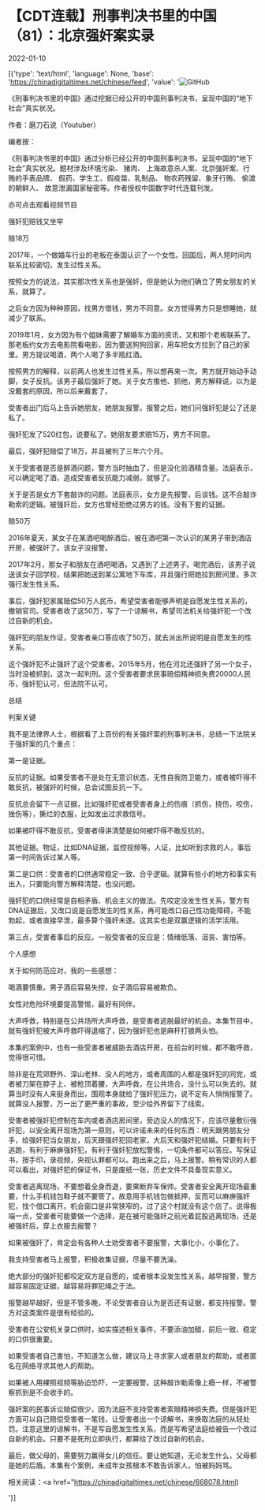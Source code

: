 # 【CDT连载】刑事判决书里的中国（81）：北京强奸案实录

2022-01-10

[{'type': 'text/html', 'language': None, 'base': 'https://chinadigitaltimes.net/chinese/feed', 'value': '![GitHub](https://chinadigitaltimes.net/chinese/files/2021/09/刑事判决书里的中国-791x1024.jpg)



《刑事判决书里的中国》通过挖掘已经公开的中国刑事判决书，呈现中国的“地下社会”真实状况。 

作者：磨刀石说（Youtuber）



编者按：

《刑事判决书里的中国》通过分析已经公开的中国刑事判决书，呈现中国的“地下社会”真实状况。题材涉及环境污染、 猪肉、 上海故意杀人案、北京强奸案、行贿的手表品牌、 假药、学生工、假疫苗、乳制品、 物农药残留、象牙行贿、 偷渡的朝鲜人、 故意泄漏国家秘密等。作者授权中国数字时代连载刊发。

亦可点击观看视频节目





强奸犯赔钱又坐牢

赔18万

2017年，一个做婚车行业的老板在泰国认识了一个女性。回国后，两人短时间内联系比较密切，发生过性关系。

按照女方的说法，其实那次性关系也是强奸，但是她认为他们确立了男女朋友的关系，就算了。

之后女方因为种种原因，找男方借钱，男方不同意。女方觉得男方只是想睡她，就减少了联系。

2019年1月，女方因为有个姐妹需要了解婚车方面的资讯，又和那个老板联系了。那老板约女方去电影院看电影，因为要送狗狗回家，用车把女方拉到了自己的家里。男方提议喝酒，两个人喝了多半瓶红酒。

按照男方的解释，以前两人也发生过性关系，所以想再来一次。男方就开始动手动脚，女子反抗。该男子最后强奸了她。关于女方推他、抓他，男方解释说，以为是没戴套的原因，所以后来戴套了。

受害者出门后马上告诉她朋友，她朋友报警。报警之后，她们问强奸犯是公了还是私了。

强奸犯发了520红包，说要私了。她朋友要求赔15万，男方不同意。

最后，强奸犯赔偿了18万，并且被判了三年六个月。

关于受害者是否是醉酒问题，警方当时抽血了，但是没化验酒精含量。法庭表示，可以确定喝了酒，造成受害者反抗能力减弱，就够了。

关于是否是女方下套敲诈的问题。法庭表示，女方是先报警，后谈钱。这不合敲诈勒索的逻辑。被强奸后，女方也曾经拒绝过男方的钱。没有下套的证据。

赔50万

2016年夏天，某女子在某酒吧喝醉酒后，被在酒吧第一次认识的某男子带到酒店开房，被强奸了。该女子没报警。

2017年2月，那女子和朋友在酒吧喝酒，又遇到了上述男子。喝完酒后，该男子说送该女子回学校，结果把她送到某公寓地下车库，并且强行把她拉到房间里，多次强行发生性关系。

事后，强奸犯家属赔偿50万人民币，希望受害者能够声明是自愿发生性关系的，撤销官司。受害者收了这50万，写了一个谅解书，希望司法机关给强奸犯一个改过自新的机会。

强奸犯的朋友作证，受害者亲口答应收了50万，就去派出所说明是自愿发生的性关系。

这个强奸犯不止强奸了这个受害者。2015年5月，他在河北还强奸了另一个女子，当时没被抓到，这次一起判刑。这个受害者要求民事赔偿精神损失费20000人民币，强奸犯认可，但法院不认可。

总结

判案关键

我不是法律界人士，根据看了上百份的有关强奸案的刑事判决书，总结一下法院关于强奸案的几个重点：

第一是证据。

反抗的证据。如果受害者不是处在无意识状态，无性自我防卫能力，或者被吓得不敢反抗，被强奸的时候，总会试图反抗一下。

反抗总会留下一点证据，比如强奸犯或者受害者身上的伤痕（抓伤，挠伤，咬伤，挫伤等），撕烂的衣服，比如发出过求救信号。

如果被吓得不敢反抗，受害者得讲清楚是如何被吓得不敢反抗的。

其他证据。物证，比如DNA证据，监控视频等。人证，比如听到求救的人，事后第一时间告诉过某人等。

第二是口供：受害者的口供通常稳定一致、合乎逻辑。就算有些小的地方和事实有出入，只要能向警方解释清楚，也没问题。

强奸犯的口供经常是自相矛盾、机会主义的做法。先咬定没发生性关系，警方有DNA证据后，又改口说是自愿发生的性关系，再可能改口自己性功能障碍，不能勃起，或者直接早泄，最多算个强奸未遂。这其实也是双赢逻辑的活学活用。

第三点，受害者事后的反应。一般受害者的反应是：情绪低落、沮丧、害怕等。

个人感想

关于如何防范应对，我的一些感想：

喝酒要慎重。男子酒后容易失控，女子酒后容易被欺负。

女性对危险环境要提高警惕，最好有同伴。

大声呼救，特别是在公共场所大声呼救，是受害者逃脱最好的机会。本集节目中，就有强奸犯被大声呼救吓得退缩了，因为强奸犯也是麻杆打狼两头怕。

本集的案例中，也有一些受害者被威胁去酒店开房，在前台的时候，都不敢呼救，觉得很可惜。

除非是在荒郊野外、深山老林、没人的地方，或者周围的人都是强奸犯的同党，或者被刀架在脖子上、被枪顶着腰，大声呼救，在公共场合，没什么可以失去的。就算当时没有人来挺身而出，围观本身就给了强奸犯压力，说不定有人悄悄报警了。就算没人报警，万一出了更严重的事故，至少给外界留下了线索。

受害者被强奸犯控制在车内或者酒店房间里，旁边没人的情况下，应该尽量敷衍强奸犯，以安全离开现场为第一原则，可以许诺未来的任何东西：明天跟男朋友分手，给强奸犯当女朋友，后天跟强奸犯回老家，大后天和强奸犯结婚。只要有利于逃跑，有利于麻痹强奸犯，有利于强奸犯放松警惕，一切条件都可以答应。写保证书，按手印，录视频，央视认罪都可以。跑出来之后，马上报警。稍有常识的人都可以看出，对强奸犯的保证书，只是废纸一张，历史文件不具备现实意义。

受害者逃离现场，不要想着全身而退，要果断弃车保帅。受害者安全离开现场最重要，什么手机钱包鞋子就不要管了。故意用手机钱包做抵押，反而可以麻痹强奸犯，找个借口离开。机会窗口是非常狭窄的，过了这个村就没有这个店了。说得极端一点，受害者可能要做一个选择，是在被可能强奸之前光着屁股逃离现场，还是被强奸后，穿上衣服去报警？

如果被强奸了，肯定会有各种人士劝受害者不要报警，大事化小，小事化了。

我支持受害者马上报警，积极收集证据，尽量不要洗澡。

绝大部分的强奸犯都咬定双方是自愿的，或者根本没发生性关系。越早报警，警方越容易固定证据，越容易将罪犯绳之于法。

报警越早越好，但是不管多晚，不论受害者自认为是否还有证据，都支持报警。警方对这类案件是很有经验的。

受害者在公安机关录口供时，如实描述相关事件，不要添油加醋，前后一致、稳定的口供很重要。

如果受害者自己害怕，不知道怎么做，建议马上寻求家人或者朋友的帮助，或者匿名在网络寻求其他人的帮助。

如果被人用裸照视频等胁迫恐吓，一定要报警。这种敲诈勒索像上瘾一样，不被警察抓到是不会收手的。

强奸案的民事诉讼赔偿很少，因为法庭不支持受害者索赔精神损失费。但是强奸犯方面可以自己赔偿受害者一笔钱，让受害者出一个谅解书，来换取法庭的从轻处罚。注意这里的谅解书，不是写自愿发生性关系，而是写希望法庭给被告一个改过自新的机会。只要不是死刑立即执行，都算给了改过自新的机会。

最后，做父母的，需要努力赢得女儿的信任。要让她知道，无论发生什么，父母都是她的后盾。本集有个案例，未成年女孩根本不敢告诉家人，怕被妈妈骂。

相关阅读：<a href="https://chinadigitaltimes.net/chinese/668078.html)

'}]